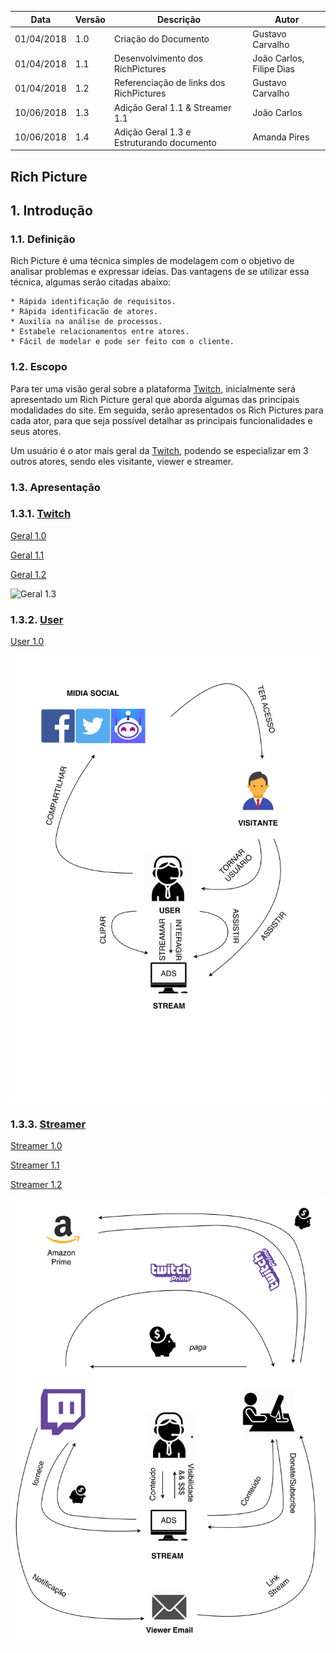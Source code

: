 |Data|Versão|Descrição|Autor|
|----|------|---------|-----|
|01/04/2018|1.0|Criação do Documento|Gustavo Carvalho|
|01/04/2018|1.1|Desenvolvimento dos RichPictures|João Carlos, Filipe Dias|
|01/04/2018|1.2|Referenciação de links dos RichPictures|Gustavo Carvalho|
|10/06/2018|1.3|Adição Geral 1.1 & Streamer 1.1|João Carlos|
|10/06/2018|1.4|Adição Geral 1.3 e Estruturando documento|Amanda Pires|

## Rich Picture

## 1. Introdução

### 1.1. Definição

Rich Picture é uma técnica simples de modelagem com o objetivo de analisar problemas e expressar ideias. Das vantagens de se utilizar essa técnica, algumas serão citadas abaixo:

	* Rápida identificação de requisitos.
	* Rápida identificacão de atores.
	* Auxilia na análise de processos.
	* Estabele relacionamentos entre atores.
	* Fácil de modelar e pode ser feito com o cliente.

### 1.2. Escopo

Para ter uma visão geral sobre a plataforma [Twitch](https://www.twitch.tv), inicialmente será apresentado um Rich Picture geral que aborda algumas das principais modalidades do site. Em seguida, serão apresentados os Rich Pictures para cada ator, para que seja possível detalhar as principais 
funcionalidades e seus atores.

Um usuário é o ator mais geral da [Twitch](https://www.twitch.tv), podendo se especializar em 3 outros atores, sendo eles visitante, viewer e streamer.

### 1.3. Apresentação

### 1.3.1. [Twitch](Twitch)

[Geral 1.0](./images/rich-picture/Twitch-1.0.jpeg)

[Geral 1.1](./images/rich-picture/Twitch-1.1.png)

[Geral 1.2](./images/rich-picture/Twitch-1.2.jpg)

![Geral 1.3](./images/rich-picture/Twitch-1.3.png)


### 1.3.2. [User](User)

[User 1.0](./images/rich-picture/User-1.0.jpg)

![User 1.1](./images/rich-picture/User-1.1.jpg)


### 1.3.3. [Streamer](Streamer)

[Streamer 1.0](./images/rich-picture/Streamer-1.0.jpeg)

[Streamer 1.1](./images/rich-picture/Streamer-1.1.jpg)

[Streamer 1.2](./images/rich-picture/Streamer-1.2.jpeg)

![Streamer 1.3](./images/rich-picture/Streamer-1.3.jpg)




